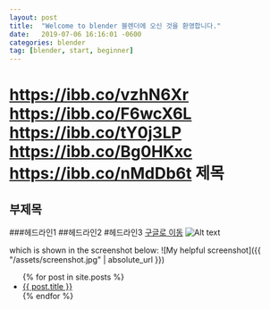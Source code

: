 ```yaml
---
layout: post
title:  "Welcome to blender 블렌더에 오신 것을 환영합니다."
date:   2019-07-06 16:16:01 -0600
categories: blender
tag: [blender, start, beginner]
---
```


https://ibb.co/vzhN6Xr
https://ibb.co/F6wcX6L
https://ibb.co/tY0j3LP
https://ibb.co/Bg0HKxc
https://ibb.co/nMdDb6t
제목
===
부제목
---
###헤드라인1
##헤드라인2
#헤드라인3
[구글로 이동](https://google.com)
![Alt text](/images/logo.png)

which is shown in the screenshot below:
![My helpful screenshot]({{ "/assets/screenshot.jpg" | absolute_url }})

<ul>
  {% for post in site.posts %}
    <li>
      <a href="{{ post.url }}">{{ post.title }}</a>
    </li>
  {% endfor %}
</ul>
